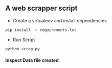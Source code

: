 ## A web scrapper script


- Create a virtualenv and install dependencies
```python
pip install -r requirements.txt
```

- Run Script
```python
python scrap.py
```

#### Inspect Data file created


